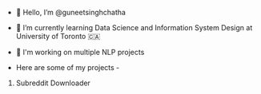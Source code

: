 - 👋 Hello, I’m @guneetsinghchatha
- 🌱 I’m currently learning Data Science and Information System Design at University of Toronto 🇨🇦
- 💞️ I'm working on multiple NLP projects

- Here are some of my projects -

1. Subreddit Downloader 
